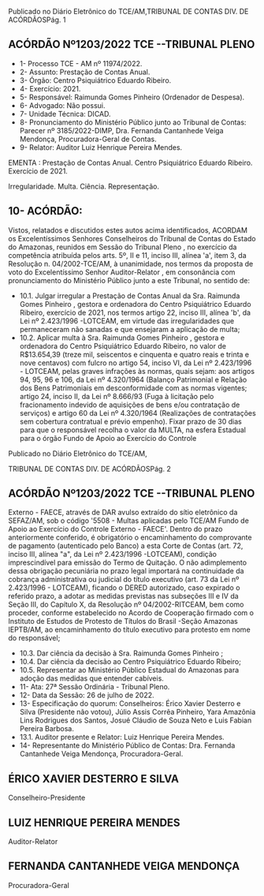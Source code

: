 Publicado  no  Diário  Eletrônico do TCE/AM,TRIBUNAL DE CONTAS DIV. DE ACÓRDÃOSPág. 1

## ACÓRDÃO Nº1203/2022  TCE --TRIBUNAL PLENO

- 1- Processo TCE - AM nº 11974/2022.
- 2- Assunto: Prestação de Contas Anual.
- 3- Órgão: Centro Psiquiátrico Eduardo Ribeiro.
- 4- Exercício: 2021.
- 5- Responsável: Raimunda Gomes Pinheiro (Ordenador de Despesa).
- 6- Advogado: Não possui.
- 7- Unidade Técnica: DICAD.
- 8- Pronunciamento  do  Ministério  Público  junto  ao  Tribunal  de  Contas: Parecer  nº 3185/2022-DIMP, Dra. Fernanda Cantanhede Veiga Mendonça, Procuradora-Geral de Contas.
- 9- Relator: Auditor Luiz Henrique Pereira Mendes.

EMENTA : Prestação de Contas Anual. Centro Psiquiátrico Eduardo Ribeiro. Exercício de 2021.

Irregularidade. Multa. Ciência. Representação.

## 10-  ACÓRDÃO:

Vistos, relatados e discutidos estes autos acima identificados, ACORDAM os Excelentíssimos Senhores Conselheiros do Tribunal de Contas do Estado do Amazonas, reunidos em Sessão do Tribunal Pleno , no exercício da competência atribuída pelos arts. 5º, II e 11, inciso III, alínea 'a', item 3, da Resolução n. 04/2002-TCE/AM, à unanimidade, nos termos da proposta de voto do Excelentíssimo Senhor Auditor-Relator , em consonância com pronunciamento do Ministério Público junto a este Tribunal, no sentido de:

- 10.1. Julgar  irregular a  Prestação  de  Contas  Anual  da Sra.  Raimunda Gomes  Pinheiro , gestora e ordenadora do Centro Psiquiátrico Eduardo  Ribeiro,  exercício  de  2021,  nos  termos  artigo  22,  inciso  III, alínea 'b', da Lei nº 2.423/1996 -LOTCEAM,  em  virtude  das irregularidades  que  permaneceram  não  sanadas  e  que  ensejaram  a aplicação de multa;
- 10.2. Aplicar multa à Sra. Raimunda Gomes Pinheiro , gestora e ordenadora  do  Centro  Psiquiátrico Eduardo  Ribeiro, no valor de R$13.654,39 (treze mil, seiscentos e cinquenta e quatro reais e trinta e nove centavos) com fulcro no artigo 54, inciso VI, da Lei nº 2.423/1996 -  LOTCEAM,  pelas  graves  infrações  às  normas,  quais  sejam:  aos artigos 94, 95, 96 e 106, da Lei nº 4.320/1964 (Balanço Patrimonial e Relação dos Bens Patrimoniais em desconformidade com as normas vigentes; artigo 24, inciso II, da Lei nº 8.666/93 (Fuga à licitação pelo fracionamento  indevido  de  aquisições  de  bens  e/ou  contratação  de serviços) e artigo 60 da Lei nº 4.320/1964 (Realizações de contratações sem cobertura contratual e prévio empenho). Fixar prazo de  30  dias para  que  o  responsável  recolha  o  valor  da  MULTA,  na esfera Estadual para o órgão Fundo de Apoio ao Exercício do Controle

Publicado  no  Diário  Eletrônico do TCE/AM,

TRIBUNAL DE CONTAS DIV. DE ACÓRDÃOSPág. 2

## ACÓRDÃO Nº1203/2022  TCE --TRIBUNAL PLENO

Externo - FAECE, através de DAR avulso extraído do sítio eletrônico da SEFAZ/AM,  sob  o  código  '5508  -  Multas  aplicadas  pelo  TCE/AM  Fundo de Apoio ao Exercício do Controle Externo - FAECE'. Dentro do prazo  anteriormente  conferido,  é  obrigatório  o  encaminhamento  do comprovante de pagamento (autenticado pelo Banco) a esta Corte de Contas (art. 72, inciso III, alínea "a", da Lei nº 2.423/1996 -LOTCEAM),  condição  imprescindível  para  emissão  do  Termo  de Quitação.  O  não  adimplemento  dessa  obrigação  pecuniária  no  prazo legal importará na continuidade da cobrança administrativa ou judicial do título executivo (art. 73 da Lei nº 2.423/1996 - LOTCEAM), ficando o  DERED  autorizado,  caso  expirado  o  referido  prazo,  a  adotar  as medidas previstas nas subseções III e IV da Seção III, do Capítulo X, da  Resolução  nº  04/2002-RITCEAM,  bem  como  proceder,  conforme estabelecido  no  Acordo  de  Cooperação  firmado  com  o  Instituto  de Estudos  de  Protesto  de Títulos do Brasil -Seção  Amazonas  IEPTB/AM,  ao  encaminhamento  do  título  executivo  para  protesto  em nome do responsável;

- 10.3. Dar ciência da decisão à Sra. Raimunda Gomes Pinheiro ;
- 10.4. Dar ciência da decisão ao Centro Psiquiátrico Eduardo Ribeiro;
- 10.5. Representar ao Ministério Público Estadual do Amazonas para adoção das medidas que entender cabíveis.
- 11-  Ata: 27ª Sessão Ordinária - Tribunal Pleno.
- 12-  Data da Sessão: 26 de julho de 2022.
- 13-  Especificação do quorum: Conselheiros: Érico Xavier Desterro e Silva (Presidente não votou),  Júlio  Assis  Corrêa  Pinheiro,  Yara  Amazônia  Lins  Rodrigues  dos  Santos, Josué Cláudio de Souza Neto e Luis Fabian Pereira Barbosa.
- 13.1. Auditor presente e Relator: Luiz Henrique Pereira Mendes.
- 14-  Representante do Ministério Público de Contas: Dra. Fernanda Cantanhede Veiga Mendonça, Procuradora-Geral.

## ÉRICO XAVIER DESTERRO E SILVA

Conselheiro-Presidente

## LUIZ HENRIQUE PEREIRA MENDES

Auditor-Relator

## FERNANDA CANTANHEDE VEIGA MENDONÇA

Procuradora-Geral
